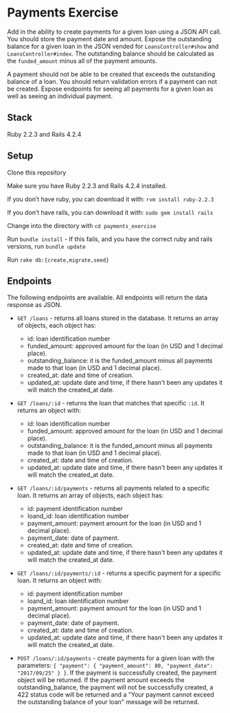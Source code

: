 # Payments Exercise

Add in the ability to create payments for a given loan using a JSON API call. You should store the payment date and amount. Expose the outstanding balance for a given loan in the JSON vended for `LoansController#show` and `LoansController#index`. The outstanding balance should be calculated as the `funded_amount` minus all of the payment amounts.

A payment should not be able to be created that exceeds the outstanding balance of a loan. You should return validation errors if a payment can not be created. Expose endpoints for seeing all payments for a given loan as well as seeing an individual payment.

## Stack
Ruby 2.2.3 and Rails 4.2.4

## Setup
Clone this repository

Make sure you have Ruby 2.2.3 and Rails 4.2.4 installed.

If you don’t have ruby, you can download it with: `rvm install ruby-2.2.3`

If you don’t have rails, you can download it with: `sudo gem install rails`

Change into the directory with `cd payments_exercise`

Run `bundle install` - If this fails, and you have the correct ruby and rails versions, run `bundle update`

Run `rake db:{create,migrate,seed}`


## Endpoints
The following endpoints are available. All endpoints will return the data response as JSON.

* `GET /loans` - returns all loans stored in the database.
  It returns an array of objects, each object has: 
  * id: loan identification number
  * funded_amount: approved amount for the loan (in USD and 1 decimal place).
  * outstanding_balance: it is the funded_amount minus all payments made to that loan (in USD and 1 decimal place).
  * created_at: date and time of creation.
  * updated_at: update date and time, if there hasn't been any updates it will match the created_at date.

* `GET /loans/:id` - returns the loan that matches that specific `:id`.
  It returns an object with:
  * id: loan identification number
  * funded_amount: approved amount for the loan (in USD and 1 decimal place).
  * outstanding_balance: it is the funded_amount minus all payments made to that loan (in USD and 1 decimal place).
  * created_at: date and time of creation.
  * updated_at: update date and time, if there hasn't been any updates it will match the created_at date.

* `GET /loans/:id/payments` - returns all payments related to a specific loan. It returns an array of objects, each object has: 
  * id: payment identification number
  * loand_id: loan identification number
  * payment_amount: payment amount for the loan (in USD and 1 decimal place).
  * payment_date: date of payment.
  * created_at: date and time of creation.
  * updated_at: update date and time, if there hasn't been any updates it will match the created_at date.

* `GET /loans/:id/payments/:id` - returns a specific payment for a specific loan. It returns an object with:
  * id: payment identification number
  * loand_id: loan identification number
  * payment_amount: payment amount for the loan (in USD and 1 decimal place).
  * payment_date: date of payment.
  * created_at: date and time of creation.
  * updated_at: update date and time, if there hasn't been any updates it will match the created_at date.

* `POST /loans/:id/payments` - create payments for a given loan with the parameters:
`{ "payment": { "payment_amount": 80, "payment_date": "2017/09/25" } }`. 
If the payment is successfully created, the payment object will be returned. If the payment amount exceeds the outstanding_balance, the payment will not be successfully created, a 422 status code will be returned and a "Your payment cannot exceed the outstanding balance of your loan" message will be returned.